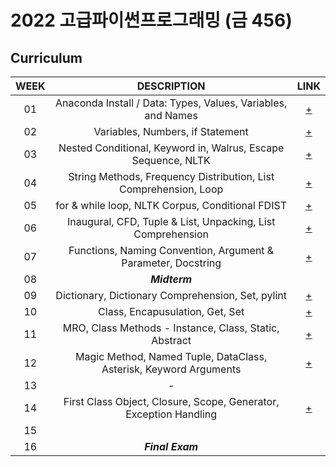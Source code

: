 # 2022 고급파이썬프로그래밍 (금 456)

## Curriculum
| WEEK | DESCRIPTION | LINK |
|:----:|:-----------:|:----:|
| 01 | Anaconda Install / Data: Types, Values, Variables, and Names     | [+](https://github.com/HUFS-Programming-2022/Joowoan_201803939/blob/main/week_01.ipynb)|
| 02 | Variables, Numbers, if Statement                                 | [+](https://github.com/HUFS-Programming-2022/Joowoan_201803939/blob/main/week_02.ipynb)|
| 03 | Nested Conditional, Keyword in, Walrus, Escape Sequence, NLTK    | [+](https://github.com/HUFS-Programming-2022/Joowoan_201803939/blob/main/week_03.ipynb)|
| 04 | String Methods, Frequency Distribution, List Comprehension, Loop | [+](https://github.com/HUFS-Programming-2022/Joowoan_201803939/blob/main/week_04.ipynb)|
| 05 | for & while loop, NLTK Corpus, Conditional FDIST                 | [+](https://github.com/HUFS-Programming-2022/Joowoan_201803939/blob/main/week_05.ipynb)|
| 06 | Inaugural, CFD, Tuple & List, Unpacking, List Comprehension      | [+](https://github.com/HUFS-Programming-2022/Joowoan_201803939/blob/main/week_06.ipynb)|
| 07 | Functions, Naming Convention, Argument & Parameter, Docstring    | [+](https://github.com/HUFS-Programming-2022/Joowoan_201803939/blob/main/week_07.ipynb)|
| 08 |   ***Midterm***    |      |
| 09 | Dictionary, Dictionary Comprehension, Set, pylint                | [+](https://github.com/HUFS-Programming-2022/Joowoan_201803939/blob/main/week_09.ipynb)|
| 10 | Class, Encapusulation, Get, Set                                  | [+](https://github.com/HUFS-Programming-2022/Joowoan_201803939/blob/main/week_10.ipynb)| 
| 11 | MRO, Class Methods - Instance, Class, Static, Abstract           | [+](https://github.com/HUFS-Programming-2022/Joowoan_201803939/blob/main/week_11.ipynb)|
| 12 | Magic Method, Named Tuple, DataClass, Asterisk, Keyword Arguments| [+](https://github.com/HUFS-Programming-2022/Joowoan_201803939/blob/main/week_12.ipynb)| 
| 13 |         -          |      |
| 14 | First Class Object, Closure, Scope, Generator, Exception Handling| [+](https://github.com/HUFS-Programming-2022/Joowoan_201803939/blob/main/week_14.ipynb)|
| 15 |                    |      |
| 16 |  ***Final Exam***  |      |
